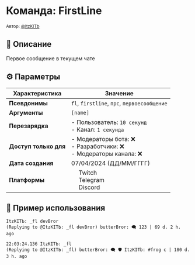 # Команда: FirstLine  
<sup>Автор: [@ItzKITb](twitch.tv/itzkitb)</sup>  

## 📝 Описание  
Первое сообщение в текущем чате  

## ⚙️ Параметры  
| Характеристика        | Значение                     |  
|-----------------------|------------------------------|  
| **Псевдонимы**        | `fl`, `firstline`, `прс`, `первоесообщение` |  
| **Аргументы**         | `[name]` |  
| **Перезарядка**       | - Пользователь: `10 секунд`<br>- Канал: `1 секунда` |  
| **Доступ только для** | - Модераторы бота: ❌<br>- Разработчики: ❌<br>- Модераторы канала: ❌ |  
| **Дата создания**     | 07/04/2024 (ДД/ММ/ГГГГ)      |  
| **Платформы**         | <img src="https://upload.wikimedia.org/wikipedia/commons/thumb/c/ce/Twitch_logo_2019.svg/512px-Twitch_logo_2019.svg.png" width="16"> Twitch<br><img src="https://upload.wikimedia.org/wikipedia/commons/thumb/8/83/Telegram_2019_Logo.svg/512px-Telegram_2019_Logo.svg.png" width="16"> Telegram<br><img src="https://upload.wikimedia.org/wikipedia/ru/thumb/b/b7/Discord_logo_svg.svg/675px-Discord_logo_svg.svg.png" width="16"> Discord |

## 💬 Пример использования  
```
ItzKITЬ: _fl devBror 
(Replying to @ItzKITЬ: _fl devBror) butterBror: 🗨️ 123 | 69 d. 2 h. ago 

22:03:24.136 ItzKITЬ: _fl 
(Replying to @ItzKITЬ: _fl) butterBror: 🗨️ 🛡️ ItzKITb: #frog c | 180 d. 3 h. ago 
```
